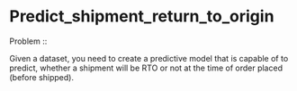# Predict_shipment_return_to_origin

Problem :: 

Given a dataset, you need to create a predictive model that is capable of to predict,
whether a shipment will be RTO or not at the time of order placed (before shipped).

